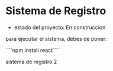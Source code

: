 <h1> Sistema de Registro</h1>

- estado del proyecto: En construccion

para ejecutar el sistema, debes de poner:

´´´´npm install react´´´´

sistema de registro 2
